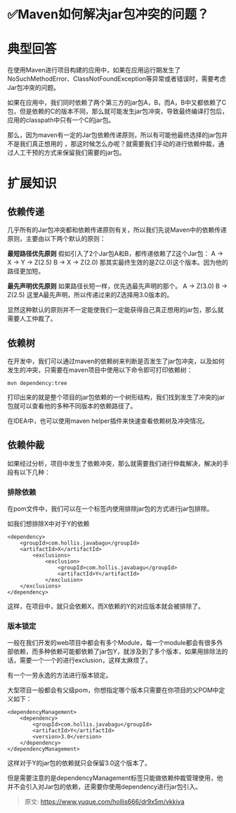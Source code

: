 # ✅Maven如何解决jar包冲突的问题？


# 典型回答

在使用Maven进行项目构建的应用中，如果在应用运行期发生了NoSuchMethodError、ClassNotFoundException等异常或者错误时，需要考虑Jar包冲突的问题。

如果在应用中，我们同时依赖了两个第三方的jar包A，B，而A，B中又都依赖了C包，但是依赖的C的版本不同，那么就可能发生jar包冲突，导致最终编译打包后，应用的classpath中只有一个C的jar包。

那么，因为maven有一定的Jar包依赖传递原则，所以有可能他最终选择的jar包并不是我们真正想用的 ，那这时候怎么办呢？就需要我们手动的进行依赖仲裁，通过人工干预的方式来保留我们需要的jar包。


# 扩展知识


## 依赖传递
几乎所有的Jar包冲突都和依赖传递原则有关，所以我们先说Maven中的依赖传递原则，主要由以下两个默认的原则：

**最短路径优先原则**
假如引入了2个Jar包A和B，都传递依赖了Z这个Jar包：
A -> X -> Y -> Z(2.5)
B -> X -> Z(2.0)
那其实最终生效的是Z(2.0)这个版本。因为他的路径更加短。

**最先声明优先原则**
如果路径长短一样，优先选最先声明的那个。
A -> Z(3.0)
B -> Z(2.5)
这里A最先声明，所以传递过来的Z选择用3.0版本的。

显然这种默认的原则并不一定能使我们一定能获得自己真正想用的jar包，那么就需要人工仲裁了。

## 依赖树
在开发中，我们可以通过maven的依赖树来判断是否发生了jar包冲突，以及如何发生的冲突，只需要在maven项目中使用以下命令即可打印依赖树：

```
mvn dependency:tree
```


打印出来的就是整个项目的jar包依赖的一个树形结构，我们找到发生了冲突的jar包就可以查看他的多种不同版本的依赖路径了。

在IDEA中，也可以使用maven helper插件来快速查看依赖树及冲突情况。


## 依赖仲裁

如果经过分析，项目中发生了依赖冲突，那么就需要我们进行仲裁解决，解决的手段有以下几种：


### 排除依赖

在pom文件中，我们可以在一个<dependency></dependency>标签内使用排除jar包的方式进行jar包排除。

如我们想排除X中对于Y的依赖
```
<dependency>
	<groupId>com.hollis.javabagu</groupId>
    <artifactId>X</artifactId>
		<exclusions>
			<exclusion>
				<groupId>com.hollis.javabagu</groupId>
				<artifactId>Y</artifactId>
			</exclusion>
	</exclusions>
</dependency>
```

这样，在项目中，就只会依赖X，而X依赖的Y的对应版本就会被排除了。


### 版本锁定

一般在我们开发的web项目中都会有多个Module，每一个module都会有很多外部依赖，而多种依赖可能都依赖了jar包Y，就涉及到了多个版本，如果用排除法的话，需要一个一个的进行exclusion，这样太麻烦了。

有一个一劳永逸的方法进行版本锁定。

大型项目一般都会有父级pom，你想指定哪个版本只需要在你项目的父POM中定义如下：
```
<dependencyManagement>
    <dependency>
        <groupId>com.hollis.javabagu</groupId>
        <artifactId>Y</artifactId>
        <version>3.0</version>
    </dependency>
</dependencyManagement>
```


这样对于Y的jar包的依赖就只会保留3.0这个版本了。

但是需要注意的是dependencyManagement标签只能做依赖仲裁管理使用，他并不会引入对Jar包的依赖，还需要你使用dependency进行jar包引入。


> 原文: <https://www.yuque.com/hollis666/dr9x5m/vkkiva>